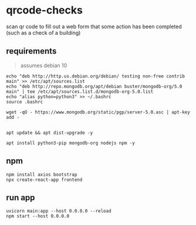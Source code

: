# qrcode-checks
scan qr code to fill out a web form that some action has been completed (such as a check of a building)


## requirements
> assumes debian 10

```
echo "deb http://http.us.debian.org/debian/ testing non-free contrib main" >> /etc/apt/sources.list
echo "deb http://repo.mongodb.org/apt/debian buster/mongodb-org/5.0 main" | tee /etc/apt/sources.list.d/mongodb-org-5.0.list
echo "alias python=python3" >> ~/.bashrc
source .bashrc

wget -qO - https://www.mongodb.org/static/pgp/server-5.0.asc | apt-key add -


apt update && apt dist-upgrade -y

apt install python3-pip mongodb-org nodejs npm -y
```

## npm
```
npm install axios bootstrap
npx create-react-app frontend
```

## run app

```
uvicorn main:app --host 0.0.0.0 --reload
npm start --host 0.0.0.0
```
